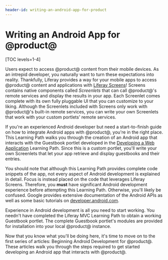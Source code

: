 ```yaml
---
header-id: writing-an-android-app-for-product
---
```


# Writing an Android App for @product@

[TOC levels=1-4]

Users expect to access @product@ content from their mobile devices. As an 
intrepid developer, you naturally want to turn these expectations into reality. 
Thankfully, Liferay provides a way for your mobile apps to access @product@ 
content and applications with 
[Liferay Screens](https://www.liferay.com/supporting-products/liferay-screens)! 
Screens contains native components called *Screenlets* that can call @product@'s 
remote services and display the results in your app. Each Screenlet comes 
complete with its own fully pluggable UI that you can customize to your liking. 
Although the Screenlets included with Screens only work with @product@'s 
built-in remote services, you can write your own Screenlets that work with your 
custom portlets' remote services. 

If you're an experienced Android developer but need a start-to-finish guide on 
how to integrate Android apps with @product@, you're in the right place. This 
Learning Path walks you through the creation of an Android app that interacts 
with the Guestbook portlet developed in the 
[Developing a Web Application](/docs/7-0/tutorials/-/knowledge_base/t/developing-a-web-application) 
Learning Path. Since this is a custom portlet, you'll write your own Screenlets 
that let your app retrieve and display guestbooks and their entries. 

You should note that although this Learning Path provides complete code snippets 
of the app, not every aspect of Android development is explained in detail. 
Focus is instead placed on the code that leverages Liferay Screens. Therefore, 
you **must** have significant Android development experience before attempting 
this Learning Path. Otherwise, you'll likely be confused. Google provides 
extensive documentation of the Android APIs as well as some basic tutorials on 
[developer.android.com](http://developer.android.com/index.html). 

Experience in Android development is all you need to start working. You needn't 
have completed the Liferay MVC Learning Path to obtain a working Guestbook 
portlet. The complete Guestbook portlet's modules are provided for installation 
into your local @product@ instance. 

Now that you know what you'll be doing here, it's time to move on to the first
series of articles: Beginning Android Development for @product@. These articles 
walk you through the steps required to get started developing an Android app 
that interacts with @product@. 
